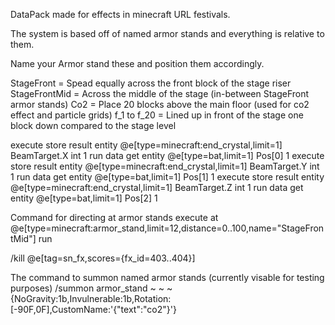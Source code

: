 DataPack made for effects in minecraft URL festivals.

The system is based off of named armor stands and everything is relative to them.








Name your Armor stand these and position them accordingly.

StageFront = Spead equally across the front block of the stage riser
StageFrontMid = Across the middle of the stage (in-between StageFront armor stands)
Co2 = Place 20 blocks above the main floor (used for co2 effect and particle grids)
f_1 to f_20 = Lined up in front of the stage one block down compared to the stage level






execute store result entity @e[type=minecraft:end_crystal,limit=1] BeamTarget.X int 1 run data get entity @e[type=bat,limit=1] Pos[0] 1
execute store result entity @e[type=minecraft:end_crystal,limit=1] BeamTarget.Y int 1 run data get entity @e[type=bat,limit=1] Pos[1] 1
execute store result entity @e[type=minecraft:end_crystal,limit=1] BeamTarget.Z int 1 run data get entity @e[type=bat,limit=1] Pos[2] 1












Command for directing at armor stands
execute at @e[type=minecraft:armor_stand,limit=12,distance=0..100,name="StageFrontMid"] run

/kill @e[tag=sn_fx,scores={fx_id=403..404}]




The command to summon named armor stands (currently visable for testing purposes)
/summon armor_stand ~ ~ ~ {NoGravity:1b,Invulnerable:1b,Rotation:[-90F,0F],CustomName:'{"text":"co2"}'}